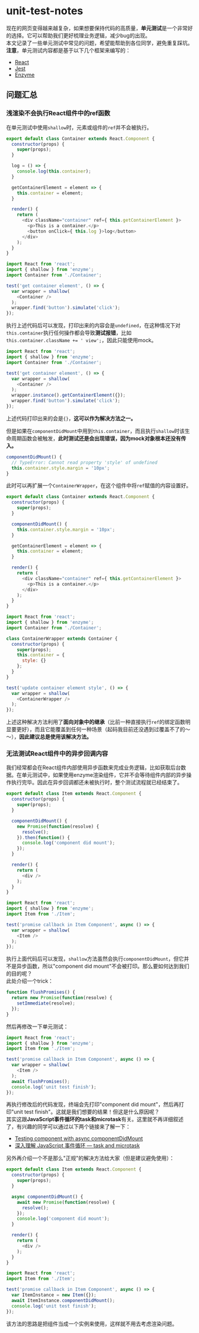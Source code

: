 # unit-test-notes
现在的网页变得越来越复杂，如果想要保持代码的高质量，<b>单元测试</b>是一个非常好的选择。它可以帮助我们更好梳理业务逻辑，减少bug的出现。
<br>
本文记录了一些单元测试中常见的问题，希望能帮助到各位同学，避免重复踩坑。
<br>
<b>注意</b>，单元测试内容都是基于以下几个框架来编写的：
* [React](https://github.com/facebook/react)
* [Jest](https://github.com/facebook/jest)
* [Enzyme](https://github.com/airbnb/enzyme)

## 问题汇总

### 浅渲染不会执行React组件中的ref函数
在单元测试中使用`shallow`时，元素或组件的`ref`并不会被执行。

```js
export default class Container extends React.Component {
  constructor(props) {
    super(props);
  }

  log = () => {
    console.log(this.container);
  }

  getContainerElement = element => {
    this.container = element;
  }

  render() {
    return (
      <div className="container" ref={ this.getContainerElement }>
        <p>This is a container.</p>
        <button onClick={ this.log }>log</button>
      </div>
    );
  }
}
```

```js
import React from 'react';
import { shallow } from 'enzyme';
import Container from './Container';

test('get container element', () => {
  var wrapper = shallow(
    <Container />
  );
  wrapper.find('button').simulate('click');
});
```

执行上述代码后可以发现，打印出来的内容会是`undefined`，在这种情况下对`this.container`执行任何操作都会导致<b>测试报错</b>，比如`this.container.className += ' view';`，因此只能使用mock。

```js
import React from 'react';
import { shallow } from 'enzyme';
import Container from './Container';

test('get container element', () => {
  var wrapper = shallow(
    <Container />
  );
  wrapper.instance().getContainerElement({});
  wrapper.find('button').simulate('click');
});
```

上述代码打印出来的会是`{}`，<b>这可以作为解决方法之一。</b>

但是如果在`componentDidMount`中用到`this.container`，而且执行`shallow`时该生命周期函数会被触发，<b>此时测试还是会出现错误，因为mock对象根本还没有传入。</b>

```js
componentDidMount() {
  // TypeError: Cannot read property 'style' of undefined
  this.container.style.margin = '10px';
}
```

此时可以再扩展一个`ContainerWrapper`，在这个组件中将`ref`赋值的内容设置好。

```js
export default class Container extends React.Component {
  constructor(props) {
    super(props);
  }

  componentDidMount() {
    this.container.style.margin = '10px';
  }

  getContainerElement = element => {
    this.container = element;
  }

  render() {
    return (
      <div className="container" ref={ this.getContainerElement }>
        <p>This is a container.</p>
      </div>
    );
  }
}
```

```js
import React from 'react';
import { shallow } from 'enzyme';
import Container from './Container';

class ContainerWrapper extends Container {
  constructor(props) {
    super(props);
    this.container = {
      style: {}
    };
  }
}

test('update container element style', () => {
  var wrapper = shallow(
    <ContainerWrapper />
  );
});
```

上述这种解决方法利用了<b>面向对象中的继承</b>（比前一种直接执行`ref`的绑定函数明显要更好），而且它能覆盖到任何一种场景（起码我目前还没遇到过覆盖不了的～～），<b>因此建议总是使用该解决方法。</b>

### 无法测试React组件中的异步回调内容
我们经常都会在React组件内部使用异步函数来完成业务逻辑，比如获取后台数据。在单元测试中，如果使用enzyme渲染组件，它并不会等待组件内部的异步操作执行完毕。因此在异步回调都还未被执行时，整个测试流程就已经结束了。

```js
export default class Item extends React.Component {
  constructor(props) {
    super(props);
  }

  componentDidMount() {
    new Promise(function(resolve) {
      resolve();
    }).then(function() {
      console.log('component did mount');
    });
  }

  render() {
    return (
      <div />
    );
  }
}
```

```js
import React from 'react';
import { shallow } from 'enzyme';
import Item from './Item';

test('promise callback in Item Component', async () => {
  var wrapper = shallow(
    <Item />
  );
});
```

执行上面代码后可以发现，`shallow`方法虽然会执行`componentDidMount`，但它并不是异步函数，所以"component did mount"不会被打印。那么要如何达到我们的目的呢？
<br>
此处介绍一个trick：

```js
function flushPromises() {
  return new Promise(function(resolve) {
    setImmediate(resolve);
  });
}
```

然后再修改一下单元测试：

```js
import React from 'react';
import { shallow } from 'enzyme';
import Item from './Item';

test('promise callback in Item Component', async () => {
  var wrapper = shallow(
    <Item />
  );
  await flushPromises();
  console.log('unit test finish');
});
```

再执行修改后的代码发现，终端会先打印"component did mount"，然后再打印"unit test finish"。这就是我们想要的结果！但这是什么原因呢？
<br>
其实这跟<b>JavaScript事件循环的task和microtask</b>有关。这里就不再详细叙述了，有兴趣的同学可以通过以下两个链接来了解一下：
* [Testing component with async componentDidMount](https://github.com/airbnb/enzyme/issues/1587)
* [深入理解 JavaScript 事件循环 — task and microtask](https://www.cnblogs.com/dong-xu/p/7000139.html)

另外再介绍一个不是那么"正规"的解决方法给大家（但是建议避免使用）：

```js
export default class Item extends React.Component {
  constructor(props) {
    super(props);
  }

  async componentDidMount() {
    await new Promise(function(resolve) {
      resolve();
    });
    console.log('component did mount');
  }

  render() {
    return (
      <div />
    );
  }
}
```

```js
import React from 'react';
import Item from './Item';

test('promise callback in Item Component', async () => {
  var ItemInstance = new Item({});
  await ItemInstance.componentDidMount();
  console.log('unit test finish');
});
```

该方法的思路是把组件当成一个实例来使用，这样就不用去考虑渲染问题。